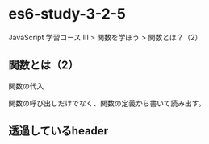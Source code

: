 # es6-study-3-2-5

JavaScript 学習コース III > 関数を学ぼう > 関数とは？（2）

## 関数とは（2）
関数の代入

関数の呼び出しだけでなく、関数の定義から書いて読み出す。

## 透過しているheader
